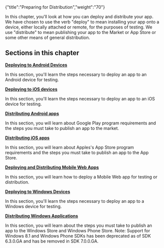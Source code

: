 {"title":"Preparing for Distribution","weight":"70"}

In this chapter, you'll look at how you can deploy and distribute your app. We have chosen to use the verb "deploy" to mean installing your app onto a device, either locally attached or remote, for the purposes of testing. We use "distribute" to mean publishing your app to the Market or App Store or some other means of general distribution.

## Sections in this chapter

**[Deploying to Android Devices](/docs/appc/Titanium_SDK/Titanium_SDK_Guide/Preparing_for_Distribution/Deploying_to_Android_Devices/)**

In this section, you'll learn the steps necessary to deploy an app to an Android device for testing.

**[Deploying to iOS devices](/docs/appc/Titanium_SDK/Titanium_SDK_Guide/Preparing_for_Distribution/Deploying_to_iOS_devices/)**

In this section, you'll learn the steps necessary to deploy an app to an iOS device for testing.

**[Distributing Android apps](/docs/appc/Titanium_SDK/Titanium_SDK_Guide/Preparing_for_Distribution/Distributing_Android_apps/)**

In this section, you will learn about Google Play program requirements and the steps you must take to publish an app to the market.

**[Distributing iOS apps](/docs/appc/Titanium_SDK/Titanium_SDK_Guide/Preparing_for_Distribution/Distributing_iOS_apps/)**

In this section, you will learn about Apples's App Store program requirements and the steps you must take to publish an app to the App Store.

**[Deploying and Distributing Mobile Web Apps](#undefined)**

In this section, you will learn how to deploy a Mobile Web app for testing or distribution.

**[Deploying to Windows Devices](/docs/appc/Titanium_SDK/Titanium_SDK_Guide/Preparing_for_Distribution/Deploying_to_Windows_Devices/)**

In this section, you'll learn the steps necessary to deploy an app to a Windows device for testing.

**[Distributing Windows Applications](/docs/appc/Titanium_SDK/Titanium_SDK_Guide/Preparing_for_Distribution/Distributing_Windows_Applications/)**

In this section, you will learn about the steps you must take to publish an app to the Windows Store and Windows Phone Store. Note: Support for Windows 8.1 and Windows Phone SDKs has been deprecated as of SDK 6.3.0.GA and has be removed in SDK 7.0.0.GA.
